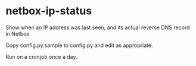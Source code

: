 # netbox-ip-status
Show when an IP address was last seen, and its actual reverse DNS record in Netbox

Copy config.py.sample to config.py and edit as appropriate.

Run on a cronjob once a day.

